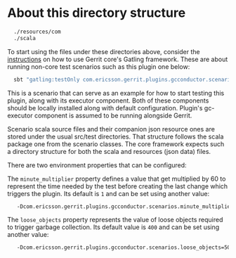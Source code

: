 # About this directory structure

```bash
  ./resources/com
  ./scala
```

To start using the files under these directories above, consider the
[instructions](https://gerrit-documentation.storage.googleapis.com/Documentation/3.1.5/dev-e2e-tests.html)
on how to use Gerrit core's Gatling framework. These are about running
non-core test scenarios such as this plugin one below:

```bash
  sbt "gatling:testOnly com.ericsson.gerrit.plugins.gcconductor.scenarios.CreateChangesTriggeringGc"

```

This is a scenario that can serve as an example for how to start testing
this plugin, along with its executor component. Both of these components
should be locally installed along with default configuration. Plugin's
gc-executor component is assumed to be running alongside Gerrit.

Scenario scala source files and their companion json resource ones are
stored under the usual src/test directories. That structure follows the
scala package one from the scenario classes. The core framework expects
such a directory structure for both the scala and resources (json data)
files.

There are two environment properties that can be configured:

The ```minute_multiplier``` property defines a value that get
multiplied by 60 to represent the time needed by the test before
creating the last change which triggers the plugin. Its default is ```1```
and can be set using another value:

```bash
   -Dcom.ericsson.gerrit.plugins.gcconductor.scenarios.minute_multiplier=5
```

The ```loose_objects``` property represents the value of loose objects
required to trigger garbage collection. Its default value is ```400``` and
can be set using another value:

```bash
   -Dcom.ericsson.gerrit.plugins.gcconductor.scenarios.loose_objects=50
```
